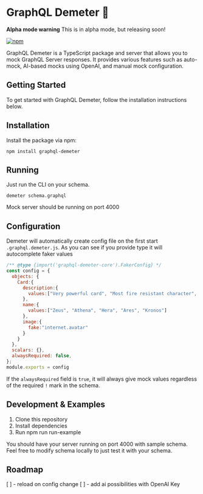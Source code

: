# GraphQL Demeter 🌾

**Alpha mode warning** This is in alpha mode, but releasing soon!

[![npm](https://img.shields.io/npm/v/graphql-demeter.svg)](https://www.npmjs.com/package/graphql-demeter)

GraphQL Demeter is a TypeScript package and server that allows you to mock GraphQL Server responses. It provides various features such as auto-mock, AI-based mocks using OpenAI, and manual mock configuration.

## Getting Started

To get started with GraphQL Demeter, follow the installation instructions below.

## Installation

Install the package via npm:

```
npm install graphql-demeter
```

## Running
Just run the CLI on your schema.

```
demeter schema.graphql
```

Mock server should be running on port 4000

## Configuration
Demeter will automatically create config file on the first start `.graphql.demeter.js`.
As you can see if you provide type it will autocomplete faker values

```js
/** @type {import('graphql-demeter-core').FakerConfig} */
const config = {
  objects: {
    Card:{
      description:{
        values:["Very powerful card", "Most fire resistant character", "Good melee fighter"]
      },
      name:{
        values:["Zeus", "Athena", "Hera", "Ares", "Kronos"]
      },
      image:{
        fake:"internet.avatar"
      }
    }
  },
  scalars: {},
  alwaysRequired: false,
};
module.exports = config
```
If the `alwaysRequired` field is `true`, it will always give mock values regardless of the required `!` mark in the schema.

## Development & Examples

1. Clone this repository
2. Install dependencies
3. Run npm run run-example

You should have your server running on port 4000 with sample schema. Feel free to modify schema locally to just test it with your schema.

## Roadmap
[ ] - reload on config change
[ ] - add ai possibilities with OpenAI Key